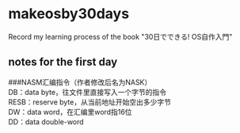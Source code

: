 # makeosby30days
Record my learning process of the book "30日でできる! OS自作入門"

## notes for the first day
###NASM汇编指令（作者修改后名为NASK）   
DB：data byte，往文件里直接写入一个字节的指令  
RESB：reserve byte，从当前地址开始空出多少字节  
DW：data word，在汇编里word指16位  
DD：data double-word  

